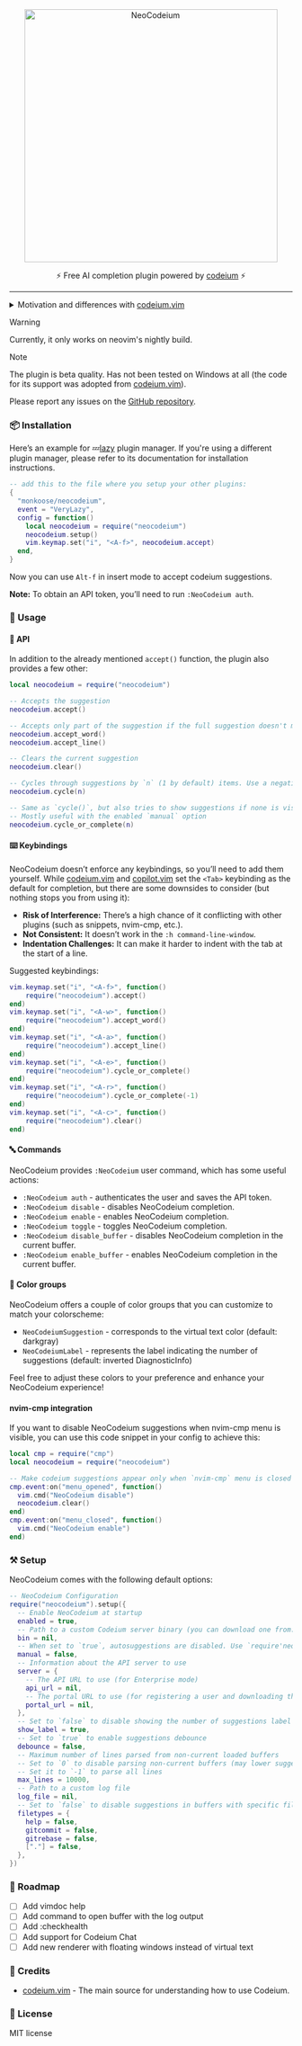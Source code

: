 <div align="center">
    <img width="450" alt="NeoCodeium" src="https://github.com/monkoose/neocodeium/assets/6261276/67e53b7d-0029-41c0-a903-af0cdf88a65d"/>
    <p>⚡ Free AI completion plugin powered by <a href="https://codeium.com">codeium</a> ⚡</p>
</div>

---
<details>

<summary>Motivation and differences with <a href="https://github.com/Exafunction/codeium.vim">codeium.vim</a></summary>

**Motivation**

The primary reason for creating NeoCodeium was to address the
issue of flickering suggestions in the official plugin. This flickering was
particularly annoying when dealing with multiline virtual text. Additionally,
I desired a feature that would allow accepted Codeium suggestions to be
repeatable using the `.`, because I use it as my main completion plugin and
only manually invoke nvim-cmp.

**Differences**

- Supports only neovim (written in lua).
- Flickering has been removed in most scenarios, resulting in a snappier experience.
- Completions on the current line can now be repeated using the `.` key.
- Performance improvements have been achieved through cache techniques.
- The suggestion count label is displayed in the number column, making it closer to the context.
- Default keybindings have been removed.
- Possibility to complete only word/line of the suggestion.
- By default, there is no debounce, allowing suggestions to appear while
  typing. If you don't like this behavior, set `debounce = true` in the setup.

</details>

> [!Warning]
> Currently, it only works on neovim's nightly build.

> [!Note]
> The plugin is beta quality. Has not been tested on Windows at all (the code for its support was adopted from [codeium.vim]).
>
> Please report any issues on the [GitHub repository](https://github.com/monkoose/neocodeium/issues).

### 📦 Installation

Here’s an example for 💤[lazy](https://github.com/folke/lazy.nvim) plugin manager. If you're using
a different plugin manager, please refer to its documentation for installation instructions.

```lua
-- add this to the file where you setup your other plugins:
{
  "monkoose/neocodeium",
  event = "VeryLazy",
  config = function()
    local neocodeium = require("neocodeium")
    neocodeium.setup()
    vim.keymap.set("i", "<A-f>", neocodeium.accept)
  end,
}

```

Now you can use `Alt-f` in insert mode to accept codeium suggestions.

**Note:** To obtain an API token, you’ll need to run `:NeoCodeium auth`.

### 🚀 Usage

#### 📒 API
In addition to the already mentioned `accept()` function, the plugin also provides a few other:

```lua
local neocodeium = require("neocodeium")

-- Accepts the suggestion
neocodeium.accept()

-- Accepts only part of the suggestion if the full suggestion doesn't make sense
neocodeium.accept_word()
neocodeium.accept_line()

-- Clears the current suggestion
neocodeium.clear()

-- Cycles through suggestions by `n` (1 by default) items. Use a negative value to cycle in reverse order
neocodeium.cycle(n)

-- Same as `cycle()`, but also tries to show suggestions if none is visible.
-- Mostly useful with the enabled `manual` option
neocodeium.cycle_or_complete(n)
```

#### ⌨️ Keybindings

NeoCodeium doesn’t enforce any keybindings, so you’ll need to add them
yourself. While [codeium.vim] and
[copilot.vim](https://github.com/github/copilot.vim) set the `<Tab>` keybinding
as the default for completion, but there are some downsides to consider (but nothing stops you from using it):
- **Risk of Interference:** There’s a high chance of it conflicting with other plugins (such as snippets, nvim-cmp, etc.).
- **Not Consistent:** It doesn’t work in the `:h command-line-window`.
- **Indentation Challenges:** It can make it harder to indent with the tab at the start of a line.

Suggested keybindings:

```lua
vim.keymap.set("i", "<A-f>", function()
    require("neocodeium").accept()
end)
vim.keymap.set("i", "<A-w>", function()
    require("neocodeium").accept_word()
end)
vim.keymap.set("i", "<A-a>", function()
    require("neocodeium").accept_line()
end)
vim.keymap.set("i", "<A-e>", function()
    require("neocodeium").cycle_or_complete()
end)
vim.keymap.set("i", "<A-r>", function()
    require("neocodeium").cycle_or_complete(-1)
end)
vim.keymap.set("i", "<A-c>", function()
    require("neocodeium").clear()
end)
```

#### 🔤 Commands

NeoCodeium provides `:NeoCodeium` user command, which has some useful actions:
- `:NeoCodeium auth` - authenticates the user and saves the API token.
- `:NeoCodeium disable` - disables NeoCodeium completion.
- `:NeoCodeium enable` - enables NeoCodeium completion.
- `:NeoCodeium toggle` - toggles NeoCodeium completion.
- `:NeoCodeium disable_buffer` - disables NeoCodeium completion in the current buffer.
- `:NeoCodeium enable_buffer` - enables NeoCodeium completion in the current buffer.

#### 🎨 Color groups

NeoCodeium offers a couple of color groups that you can customize to match your colorscheme:
- `NeoCodeiumSuggestion` - corresponds to the virtual text color (default: darkgray)
- `NeoCodeiumLabel` - represents the label indicating the number of suggestions (default: inverted DiagnosticInfo)

Feel free to adjust these colors to your preference and enhance your NeoCodeium experience!

#### nvim-cmp integration

If you want to disable NeoCodeium suggestions when nvim-cmp menu is visible,
you can use this code snippet in your config to achieve this:

```lua
local cmp = require("cmp")
local neocodeium = require("neocodeium")

-- Make codeium suggestions appear only when `nvim-cmp` menu is closed
cmp.event:on("menu_opened", function()
  vim.cmd("NeoCodeium disable")
  neocodeium.clear()
end)
cmp.event:on("menu_closed", function()
  vim.cmd("NeoCodeium enable")
end)
```

### ⚒️ Setup

NeoCodeium comes with the following default options:

```lua
-- NeoCodeium Configuration
require("neocodeium").setup({
  -- Enable NeoCodeium at startup
  enabled = true,
  -- Path to a custom Codeium server binary (you can download one from: https://github.com/Exafunction/codeium/releases)
  bin = nil,
  -- When set to `true`, autosuggestions are disabled. Use `require'neodecodeium'.cycle_or_complete()` to show suggestions manually
  manual = false,
  -- Information about the API server to use
  server = {
    -- The API URL to use (for Enterprise mode)
    api_url = nil,
    -- The portal URL to use (for registering a user and downloading the binary)
    portal_url = nil,
  },
  -- Set to `false` to disable showing the number of suggestions label at the line column
  show_label = true,
  -- Set to `true` to enable suggestions debounce
  debounce = false,
  -- Maximum number of lines parsed from non-current loaded buffers
  -- Set to `0` to disable parsing non-current buffers (may lower suggestion quality)
  -- Set it to `-1` to parse all lines
  max_lines = 10000,
  -- Path to a custom log file
  log_file = nil,
  -- Set to `false` to disable suggestions in buffers with specific filetypes
  filetypes = {
    help = false,
    gitcommit = false,
    gitrebase = false,
    ["."] = false,
  },
})
```

### 🚗 Roadmap

- [ ] Add vimdoc help
- [ ] Add command to open buffer with the log output
- [ ] Add :checkhealth
- [ ] Add support for Codeium Chat
- [ ] Add new renderer with floating windows instead of virtual text

### 💐 Credits

- [codeium.vim] - The main source for understanding how to use Codeium.

### 🌟 License

MIT license

[codeium.vim]: https://github.com/Exafunction/codeium.vim
